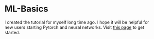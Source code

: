 # ML-Basics
I created the tutorial for myself long time ago. I hope it will be helpful for new users starting Pytorch and neural networks. Visit [this page](https://ashvinoli.github.io/ML-Basics/) to get started.


